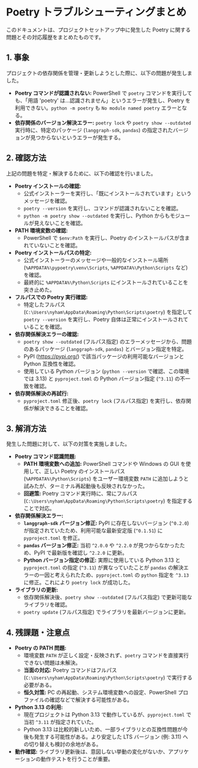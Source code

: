 # Poetry トラブルシューティングまとめ

このドキュメントは、プロジェクトセットアップ中に発生した Poetry に関する問題とその対応履歴をまとめたものです。

## 1. 事象

プロジェクトの依存関係を管理・更新しようとした際に、以下の問題が発生しました。

*   **Poetry コマンドが認識されない:** PowerShell で `poetry` コマンドを実行しても、「用語 'poetry' は...認識されません」というエラーが発生し、Poetry を利用できない。`python -m poetry` も `No module named poetry` エラーとなる。
*   **依存関係のバージョン解決エラー:** `poetry lock` や `poetry show --outdated` 実行時に、特定のパッケージ (`langgraph-sdk`, `pandas`) の指定されたバージョンが見つからないというエラーが発生する。

## 2. 確認方法

上記の問題を特定・解決するために、以下の確認を行いました。

*   **Poetry インストールの確認:**
    *   公式インストーラーを実行し、「既にインストールされています」というメッセージを確認。
    *   `poetry --version` を実行し、コマンドが認識されないことを確認。
    *   `python -m poetry show --outdated` を実行し、Python からもモジュールが見えないことを確認。
*   **PATH 環境変数の確認:**
    *   PowerShell で `$env:Path` を実行し、Poetry のインストールパスが含まれていないことを確認。
*   **Poetry インストールパスの特定:**
    *   公式インストーラーのメッセージや一般的なインストール場所 (`%APPDATA%\pypoetry\venv\Scripts`, `%APPDATA%\Python\Scripts` など) を確認。
    *   最終的に `%APPDATA%\Python\Scripts` にインストールされていることを突き止めた。
*   **フルパスでの Poetry 実行確認:**
    *   特定したフルパス (`C:\Users\nyham\AppData\Roaming\Python\Scripts\poetry`) を指定して `poetry --version` を実行し、Poetry 自体は正常にインストールされていることを確認。
*   **依存関係解決エラーの確認:**
    *   `poetry show --outdated` (フルパス指定) のエラーメッセージから、問題のあるパッケージ (`langgraph-sdk`, `pandas`) とバージョン指定を特定。
    *   PyPI (https://pypi.org/) で該当パッケージの利用可能なバージョンと Python 互換性を確認。
    *   使用している Python バージョン (`python --version` で確認、この環境では 3.13) と `pyproject.toml` の Python バージョン指定 (`^3.11`) の不一致を確認。
*   **依存関係解決の再試行:**
    *   `pyproject.toml` 修正後、`poetry lock` (フルパス指定) を実行し、依存関係が解決できることを確認。

## 3. 解消方法

発生した問題に対して、以下の対策を実施しました。

*   **Poetry コマンド認識問題:**
    *   **PATH 環境変数への追加:** PowerShell コマンドや Windows の GUI を使用して、正しい Poetry のインストールパス (`%APPDATA%\Python\Scripts`) をユーザー環境変数 `PATH` に追加しようと試みたが、ターミナル再起動後も反映されなかった。
    *   **回避策:** Poetry コマンド実行時に、常にフルパス (`C:\Users\nyham\AppData\Roaming\Python\Scripts\poetry`) を指定することで対応。
*   **依存関係解決エラー:**
    *   **`langgraph-sdk` バージョン修正:** PyPI に存在しないバージョン (`^0.2.0`) が指定されていたため、利用可能な最新安定版 (`^0.1.51`) に `pyproject.toml` を修正。
    *   **`pandas` バージョン修正:** 当初 `^2.0.0` や `^2.2.0` が見つからなかったため、PyPI で最新版を確認し `^2.2.0` に更新。
    *   **Python バージョン指定の修正:** 実際に使用している Python 3.13 と `pyproject.toml` の指定 (`^3.11`) が異なっていたことが `pandas` の解決エラーの一因と考えられたため、`pyproject.toml` の `python` 指定を `^3.13` に修正。これにより `poetry lock` が成功した。
*   **ライブラリの更新:**
    *   依存関係解決後、`poetry show --outdated` (フルパス指定) で更新可能なライブラリを確認。
    *   `poetry update` (フルパス指定) でライブラリを最新バージョンに更新。

## 4. 残課題・注意点

*   **Poetry の PATH 問題:**
    *   環境変数 `PATH` が正しく設定・反映されず、`poetry` コマンドを直接実行できない問題は未解決。
    *   **当面の対応:** Poetry コマンドはフルパス (`C:\Users\nyham\AppData\Roaming\Python\Scripts\poetry`) で実行する必要がある。
    *   **恒久対策:** PC の再起動、システム環境変数への設定、PowerShell プロファイルの確認などで解決する可能性がある。
*   **Python 3.13 の利用:**
    *   現在プロジェクトは Python 3.13 で動作しているが、`pyproject.toml` で当初 `^3.11` が指定されていた。
    *   Python 3.13 は比較的新しいため、一部ライブラリとの互換性問題が今後も発生する可能性がある。より安定した LTS バージョン (例: 3.11) への切り替えも検討の余地がある。
*   **動作確認:** ライブラリ更新後は、意図しない挙動の変化がないか、アプリケーションの動作テストを行うことが重要。 